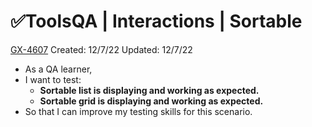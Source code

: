 # ✅ToolsQA | Interactions | Sortable

[GX-4607](https://upexgalaxy6.atlassian.net/browse/GX-4607) Created: 12/7/22 Updated: 12/7/22

*   As a QA learner,
*   I want to test:
    *   **Sortable list is displaying and working as expected.**
    *   **Sortable grid is displaying and working as expected.**
*   So that I can improve my testing skills for this scenario.